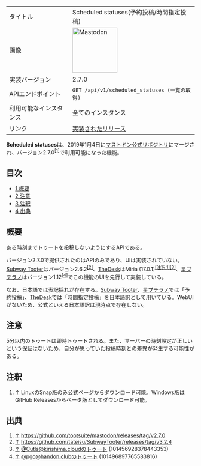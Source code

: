 <div>

|                        |                                                                                                                                                                                                                                                                                                        |
|------------------------|--------------------------------------------------------------------------------------------------------------------------------------------------------------------------------------------------------------------------------------------------------------------------------------------------------|
| タイトル               | Scheduled statuses(予約投稿/時間指定投稿)                                                                                                                                                                                                                                                              |
| 画像                   | [<img src="/images/thumb/0/00/Mastodon_logo.png/120px-Mastodon_logo.png" srcset="/images/thumb/0/00/Mastodon_logo.png/180px-Mastodon_logo.png 1.5x, /images/0/00/Mastodon_logo.png 2x" width="120" height="120" alt="Mastodon" />](/%E3%83%95%E3%82%A1%E3%82%A4%E3%83%AB:Mastodon_logo.png "Mastodon") |
| 実装バージョン         | 2.7.0                                                                                                                                                                                                                                                                                                  |
| APIエンドポイント      | `GET /api/v1/scheduled_statuses (一覧の取得)`                                                                                                                                                                                                                                                          |
| 利用可能なインスタンス | 全てのインスタンス                                                                                                                                                                                                                                                                                     |
| リンク                 | <a href="https://github.com/tootsuite/mastodon/releases/tag/v2.7.0" rel="nofollow">実装されたリリース</a>                                                                                                                                                                                              |

  
**Scheduled statuses**は、2019年1月4日に[マストドン公式リポジトリ](/%E3%83%9E%E3%82%B9%E3%83%88%E3%83%89%E3%83%B3%E5%85%AC%E5%BC%8F%E3%83%AA%E3%83%9D%E3%82%B8%E3%83%88%E3%83%AA "マストドン公式リポジトリ")にマージされ、バージョン2.7.0<sup>[\[1\]](#cite_note-1)</sup>で利用可能になった機能。

<div>

<div lang="ja" dir="ltr">

## 目次

</div>

-   [1 概要](#.E6.A6.82.E8.A6.81)
-   [2 注意](#.E6.B3.A8.E6.84.8F)
-   [3 注釈](#.E6.B3.A8.E9.87.88)
-   [4 出典](#.E5.87.BA.E5.85.B8)

</div>

## 概要

ある時刻までトゥートを投稿しないようにするAPIである。

バージョン2.7.0で提供されたのはAPIのみであり、UIは実装されていない。[Subway Tooter](/Subway_Tooter "Subway Tooter")はバージョン2.6.2<sup>[\[2\]](#cite_note-2)</sup>、[TheDesk](/TheDesk "TheDesk")はMiria (17.0.1)<sup>[\[注釈 1\]](#cite_note-3)[\[3\]](#cite_note-4)</sup>、[星プテラノ](/%E6%98%9F%E3%83%97%E3%83%86%E3%83%A9%E3%83%8E "星プテラノ")はバージョン1.12<sup>[\[4\]](#cite_note-5)</sup>でこの機能のUIを先行して実装している。

なお、日本語では表記揺れが存在する。[Subway Tooter](/Subway_Tooter "Subway Tooter")、[星プテラノ](/%E6%98%9F%E3%83%97%E3%83%86%E3%83%A9%E3%83%8E "星プテラノ")では「予約投稿」、[TheDesk](/TheDesk "TheDesk")では「時間指定投稿」を日本語訳として用いている。WebUIがないため、公式といえる日本語訳は現時点で存在しない。

## 注意

5分以内のトゥートは即時トゥートされる。また、サーバーの時刻設定が正しいという保証はないため、自分が思っていた投稿時刻との差異が発生する可能性がある。

## 注釈

<div>

1.  [↑](#cite_ref-3) LinuxのSnap版のみ公式ページからダウンロード可能。Windows版はGitHub Releasesからベータ版としてダウンロード可能。

</div>

## 出典

<div>

1.  [↑](#cite_ref-1) <a href="https://github.com/tootsuite/mastodon/releases/tag/v2.7.0" rel="nofollow">https://github.com/tootsuite/mastodon/releases/tag/v2.7.0</a>
2.  [↑](#cite_ref-2) <a href="https://github.com/tateisu/SubwayTooter/releases/tag/v3.2.4" rel="nofollow">https://github.com/tateisu/SubwayTooter/releases/tag/v3.2.4</a>
3.  [↑](#cite_ref-4) <a href="https://kirishima.cloud/@Cutls/101456928378443353" rel="nofollow">@Cutls@kirishima.cloudのトゥート (101456928378443353)</a>
4.  [↑](#cite_ref-5) <a href="https://handon.club/@pgo/101496897765583816" rel="nofollow">@pgo@handon.clubのトゥート (101496897765583816)</a>

</div>

</div>
